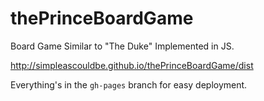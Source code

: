 thePrinceBoardGame
==================

Board Game Similar to "The Duke" Implemented in JS.

http://simpleascouldbe.github.io/thePrinceBoardGame/dist

Everything's in the `gh-pages` branch for easy deployment.
